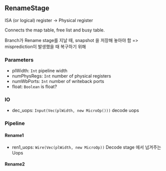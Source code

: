 ## RenameStage

ISA (or logical) register -> Physical register

Connects the map table, free list and busy table.

Branch가 Rename stage를 지날 때, snapshot 을 저장해 놓아야 함 => misprediction이 발생했을 때 복구하기 위해

### Parameters

- plWidth: `Int` pipeline width
- numPhysRegs: `Int` number of physical registers
- numWbPorts: `Int` number of writeback ports
- float: `Boolean` is float?

### IO

- dec_uops: `Input(Vec(plWidth, new MicroOp()))` decode uops

### Pipeline

#### Rename1

- ren1_uops: `Wire(Vec(plWidth, new MicroOp))` Decode stage 에서 넘겨주는 Uops

#### Rename2

